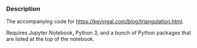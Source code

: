 ### Description
The accompanying code for <https://kevingal.com/blog/triangulation.html>.

Requires Jupyter Notebook, Python 3, and a bunch of Python packages that are listed at the top of the notebook.
